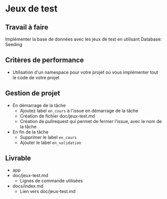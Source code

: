 # Jeux de test

## Travail à faire

Implémenter la base de données avec les jeux de test en utilisant Database: Seeding

## Critères de performance 

- Utilisation d'un namespace pour votre projet où vous implémenter tout le code de votre projet

## Gestion de projet 

- En démarrage de la tâche 
  - Ajoutez label `en_cours` à l'issue en démarrage de la tâche
  - Création de fichier doc/jeux-test.md
  - Création de pullrequest qui permet de fermer l'issue, avec le nom de la tâche
- En fin de la tâche
  - Supprimer le label `en_cours`
  - Ajouter le label `en_validation`

## Livrable

- app
- doc/jeux-test.md
  - Lignes de commande utilisées
- docs/index.md
  - Lien vers doc/jeux-test.md